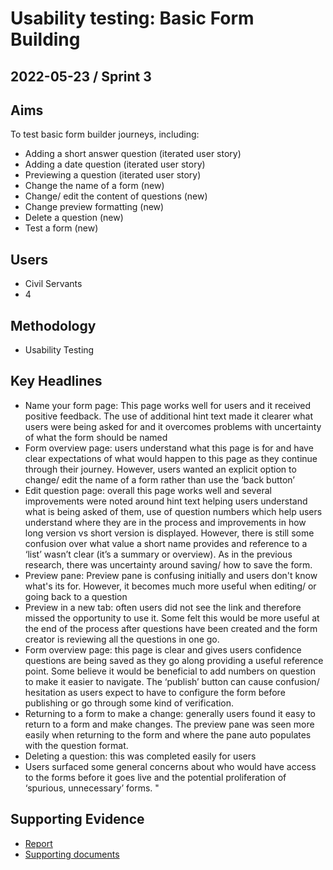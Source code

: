 # Usability testing: Basic Form Building

## 2022-05-23 / Sprint 3

## Aims
To test basic form builder journeys, including:
- Adding a short answer question (iterated user story)
- Adding a date question (iterated user story)
- Previewing a question (iterated user story)
- Change the name of a form (new)
- Change/ edit the content of questions (new)
- Change preview formatting (new)
- Delete a question (new) 
- Test a form (new)

## Users
- Civil Servants
- 4

## Methodology
- Usability Testing

## Key Headlines

- Name your form page: This page works well for users and it received positive feedback. The use of additional hint text made it clearer what users were being asked for and it overcomes problems with uncertainty of what the form should be named
- Form overview page: users understand what this page is for and have clear expectations of what would happen to this page as they continue through their journey. However, users wanted an explicit option to change/ edit the name of a form rather than use the ‘back button’
- Edit question page: overall this page works well and several improvements were noted around hint text helping users understand what is being asked of them, use of question numbers which help users understand where they are in the process and improvements in how long version vs short version is displayed. However, there is still some confusion over what value a short name provides and reference to a ‘list’ wasn’t clear (it’s a summary or overview). As in the previous research, there was uncertainty around saving/ how to save the form.
- Preview pane: Preview pane is confusing initially and users don't know what's its for. However, it becomes much more useful when editing/ or going back to a question
- Preview in a new tab: often users did not see the link and therefore missed the opportunity to use it. Some felt this would be more useful at the end of the process after questions have been created and the form creator is reviewing all the questions in one go.   
- Form overview page: this page is clear and gives users confidence questions are being saved as they go along providing a useful reference point. Some believe it would be beneficial to add numbers on question to make it easier to navigate. The ‘publish’ button can cause confusion/ hesitation as users expect to have to configure the form before publishing or go through some kind of verification.
- Returning to a form to make a change: generally users found it easy to return to a form and make changes. The preview pane was seen more easily when returning to the form and where the pane auto populates with the question format.
- Deleting a question: this was completed easily for users
- Users surfaced some general concerns about who would have access to the forms before it goes live and the potential proliferation of ‘spurious, unnecessary’ forms. "

## Supporting Evidence
- [Report](https://app.mural.co/t/gaap0347/m/gaap0347/1652262618825/de85a467bad90d061809431a9fa8007393135c43?sender=uac1457e37aa6525eed627424)
- [Supporting documents](https://drive.google.com/drive/folders/1MPJfSawYot_Xi4nWVavaR637bSP21kCo)
